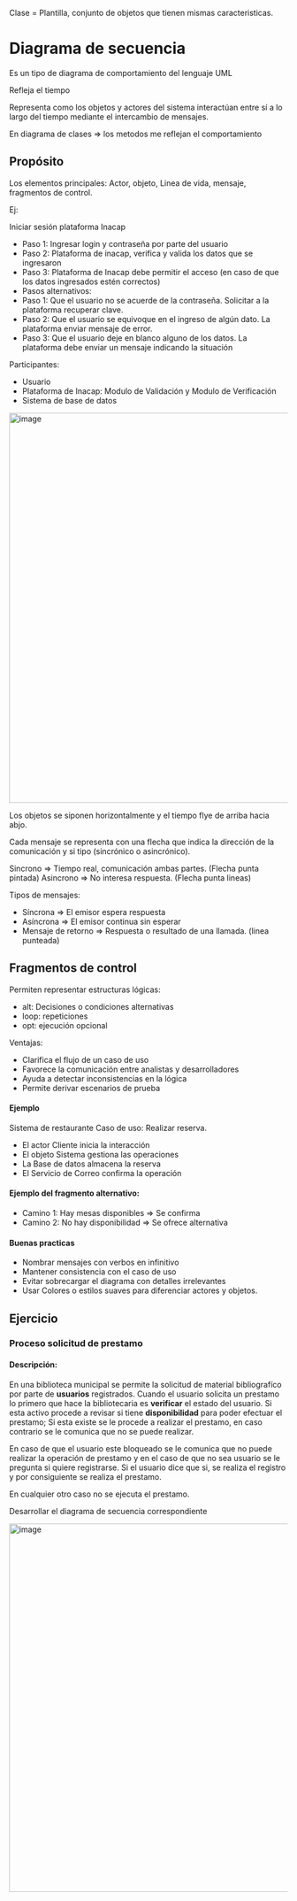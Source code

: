 Clase = Plantilla, conjunto de objetos que tienen mismas caracteristicas.

# Diagrama de secuencia
Es un tipo de diagrama de comportamiento del lenguaje UML

Refleja el tiempo

Representa como los objetos y actores del sistema interactúan entre sí a lo largo del tiempo mediante el intercambio de mensajes.


En diagrama de clases => los metodos me reflejan el comportamiento

## Propósito 

Los elementos principales: Actor, objeto, Linea de vida, mensaje, fragmentos de control.

Ej: 

Iniciar sesión plataforma Inacap

- Paso 1: Ingresar login y contraseña por parte del usuario
- Paso 2: Plataforma de inacap, verifica y valida los datos que se ingresaron
- Paso 3: Plataforma de Inacap debe permitir el acceso (en caso de que los datos ingresados estén correctos)
- Pasos alternativos:
- Paso 1: Que el usuario no se acuerde de la contraseña. Solicitar a la plataforma recuperar clave.
- Paso 2: Que el usuario se equivoque en el ingreso de algún dato. La plataforma enviar mensaje de error.
- Paso 3: Que el usuario deje en blanco alguno de los datos. La plataforma debe enviar un mensaje indicando la situación

Participantes:
- Usuario
- Plataforma de Inacap: Modulo de Validación y Modulo de Verificación
- Sistema de base de datos

<img width="1314" height="705" alt="image" src="https://github.com/user-attachments/assets/130fb39a-78b5-4bf9-b312-8754134da051" />

Los objetos se siponen horizontalmente y el tiempo flye de arriba hacia abjo.

Cada mensaje se representa con una flecha que indica la dirección de la comunicación y si tipo (sincrónico o asincrónico).

Sincrono => Tiempo real, comunicación ambas partes. (Flecha punta pintada)
Asincrono => No interesa respuesta. (Flecha punta lineas)

Tipos de mensajes:
- Síncrona => El emisor espera respuesta
- Asíncrona => El emisor continua sin esperar
- Mensaje de retorno => Respuesta o resultado de una llamada. (linea punteada)

## Fragmentos de control

Permiten representar estructuras lógicas:
- alt: Decisiones o condiciones alternativas
- loop: repeticiones
- opt: ejecución opcional

Ventajas:

- Clarifica el flujo de un caso de uso
- Favorece la comunicación entre analistas y desarrolladores
- Ayuda a detectar inconsistencias en la lógica
- Permite derivar escenarios de prueba

#### Ejemplo
Sistema de restaurante
Caso de uso: Realizar reserva.

- El actor Cliente inicia la interacción
- El objeto Sistema gestiona las operaciones
- La Base de datos almacena la reserva
- El Servicio de Correo confirma la operación

#### Ejemplo del fragmento alternativo:

- Camino 1: Hay mesas disponibles => Se confirma
- Camino 2: No hay disponibilidad => Se ofrece alternativa

#### Buenas practicas
- Nombrar mensajes con verbos en infinitivo
- Mantener consistencia con el caso de uso
- Evitar sobrecargar el diagrama con detalles irrelevantes
- Usar Colores o estilos suaves para diferenciar actores y objetos.

## Ejercicio

### Proceso solicitud de prestamo

#### Descripción:
En una biblioteca municipal se permite la solicitud de material bibliografíco por parte de **usuarios** registrados. Cuando el usuario solicita un prestamo lo primero que hace la bibliotecaria es **verificar** el estado del usuario. Si esta activo procede a revisar si tiene **disponibilidad** para poder efectuar el prestamo; Si esta existe se le procede a realizar el prestamo, en caso contrario se le comunica que no se puede realizar. 

En caso de que el usuario este bloqueado se le comunica que no puede realizar la operación de prestamo y en el caso de que no sea usuario se le pregunta si quiere registrarse. Si el usuario dice que si, se realiza el registro y por consiguiente se realiza el prestamo. 

En cualquier otro caso no se ejecuta el prestamo.

Desarrollar el diagrama de secuencia correspondiente


<img width="814" height="666" alt="image" src="https://github.com/user-attachments/assets/0b5fa37f-13ec-4058-b191-04c8bb8c6b82" />
